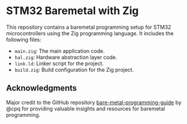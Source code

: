 # STM32 Baremetal with Zig

This repository contains a baremetal programming setup for STM32 microcontrollers using the Zig programming language. It includes the following files:
- `main.zig`: The main application code.
- `hal.zig`: Hardware abstraction layer code.
- `link.ld`: Linker script for the project.
- `build.zig`: Build configuration for the Zig project.

## Acknowledgments
Major credit to the GitHub repository [bare-metal-programming-guide](https://github.com/cpq/bare-metal-programming-guide) by @cpq for providing valuable insights and resources for baremetal programming.

